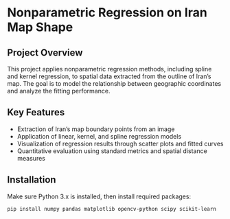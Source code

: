 # Nonparametric Regression on Iran Map Shape

## Project Overview
This project applies nonparametric regression methods, including spline and kernel regression, to spatial data extracted from the outline of Iran’s map. The goal is to model the relationship between geographic coordinates and analyze the fitting performance.

## Key Features
- Extraction of Iran’s map boundary points from an image  
- Application of linear, kernel, and spline regression models  
- Visualization of regression results through scatter plots and fitted curves  
- Quantitative evaluation using standard metrics and spatial distance measures  

## Installation
Make sure Python 3.x is installed, then install required packages:

```bash
pip install numpy pandas matplotlib opencv-python scipy scikit-learn
